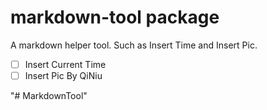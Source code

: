 # markdown-tool package

A markdown helper tool. Such as Insert Time and Insert Pic.

- [ ]  Insert Current Time
- [ ]  Insert Pic By QiNiu

"# MarkdownTool"
